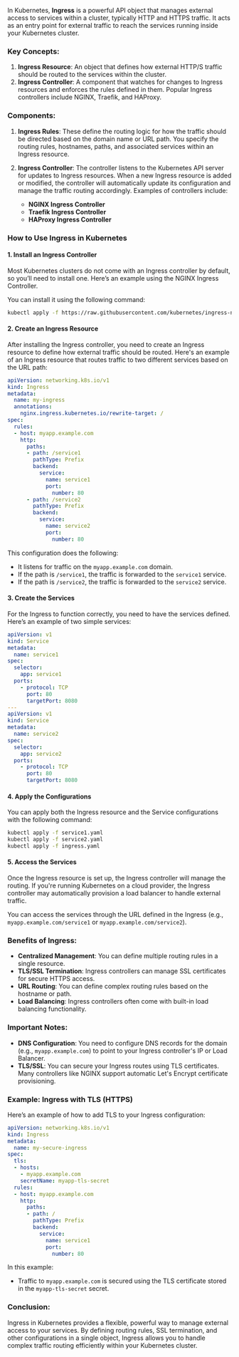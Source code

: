 In Kubernetes, **Ingress** is a powerful API object that manages external access to services within a cluster, typically HTTP and HTTPS traffic. It acts as an entry point for external traffic to reach the services running inside your Kubernetes cluster.

### Key Concepts:

1. **Ingress Resource**: An object that defines how external HTTP/S traffic should be routed to the services within the cluster.
2. **Ingress Controller**: A component that watches for changes to Ingress resources and enforces the rules defined in them. Popular Ingress controllers include NGINX, Traefik, and HAProxy.

### Components:

1. **Ingress Rules**: These define the routing logic for how the traffic should be directed based on the domain name or URL path. You specify the routing rules, hostnames, paths, and associated services within an Ingress resource.

2. **Ingress Controller**: The controller listens to the Kubernetes API server for updates to Ingress resources. When a new Ingress resource is added or modified, the controller will automatically update its configuration and manage the traffic routing accordingly. Examples of controllers include:
   - **NGINX Ingress Controller**
   - **Traefik Ingress Controller**
   - **HAProxy Ingress Controller**

### How to Use Ingress in Kubernetes

#### 1. **Install an Ingress Controller**

Most Kubernetes clusters do not come with an Ingress controller by default, so you’ll need to install one. Here’s an example using the NGINX Ingress Controller.

You can install it using the following command:

```bash
kubectl apply -f https://raw.githubusercontent.com/kubernetes/ingress-nginx/main/deploy/static/provider/cloud/deploy.yaml
```

#### 2. **Create an Ingress Resource**

After installing the Ingress controller, you need to create an Ingress resource to define how external traffic should be routed. Here's an example of an Ingress resource that routes traffic to two different services based on the URL path:

```yaml
apiVersion: networking.k8s.io/v1
kind: Ingress
metadata:
  name: my-ingress
  annotations:
    nginx.ingress.kubernetes.io/rewrite-target: /
spec:
  rules:
  - host: myapp.example.com
    http:
      paths:
      - path: /service1
        pathType: Prefix
        backend:
          service:
            name: service1
            port:
              number: 80
      - path: /service2
        pathType: Prefix
        backend:
          service:
            name: service2
            port:
              number: 80
```

This configuration does the following:
- It listens for traffic on the `myapp.example.com` domain.
- If the path is `/service1`, the traffic is forwarded to the `service1` service.
- If the path is `/service2`, the traffic is forwarded to the `service2` service.

#### 3. **Create the Services**

For the Ingress to function correctly, you need to have the services defined. Here’s an example of two simple services:

```yaml
apiVersion: v1
kind: Service
metadata:
  name: service1
spec:
  selector:
    app: service1
  ports:
    - protocol: TCP
      port: 80
      targetPort: 8080
---
apiVersion: v1
kind: Service
metadata:
  name: service2
spec:
  selector:
    app: service2
  ports:
    - protocol: TCP
      port: 80
      targetPort: 8080
```

#### 4. **Apply the Configurations**

You can apply both the Ingress resource and the Service configurations with the following command:

```bash
kubectl apply -f service1.yaml
kubectl apply -f service2.yaml
kubectl apply -f ingress.yaml
```

#### 5. **Access the Services**

Once the Ingress resource is set up, the Ingress controller will manage the routing. If you're running Kubernetes on a cloud provider, the Ingress controller may automatically provision a load balancer to handle external traffic.

You can access the services through the URL defined in the Ingress (e.g., `myapp.example.com/service1` or `myapp.example.com/service2`).

### Benefits of Ingress:

- **Centralized Management**: You can define multiple routing rules in a single resource.
- **TLS/SSL Termination**: Ingress controllers can manage SSL certificates for secure HTTPS access.
- **URL Routing**: You can define complex routing rules based on the hostname or path.
- **Load Balancing**: Ingress controllers often come with built-in load balancing functionality.

### Important Notes:
- **DNS Configuration**: You need to configure DNS records for the domain (e.g., `myapp.example.com`) to point to your Ingress controller's IP or Load Balancer.
- **TLS/SSL**: You can secure your Ingress routes using TLS certificates. Many controllers like NGINX support automatic Let's Encrypt certificate provisioning.

### Example: Ingress with TLS (HTTPS)
Here’s an example of how to add TLS to your Ingress configuration:

```yaml
apiVersion: networking.k8s.io/v1
kind: Ingress
metadata:
  name: my-secure-ingress
spec:
  tls:
  - hosts:
    - myapp.example.com
    secretName: myapp-tls-secret
  rules:
  - host: myapp.example.com
    http:
      paths:
      - path: /
        pathType: Prefix
        backend:
          service:
            name: service1
            port:
              number: 80
```

In this example:
- Traffic to `myapp.example.com` is secured using the TLS certificate stored in the `myapp-tls-secret` secret.
  
### Conclusion:

Ingress in Kubernetes provides a flexible, powerful way to manage external access to your services. By defining routing rules, SSL termination, and other configurations in a single object, Ingress allows you to handle complex traffic routing efficiently within your Kubernetes cluster.
